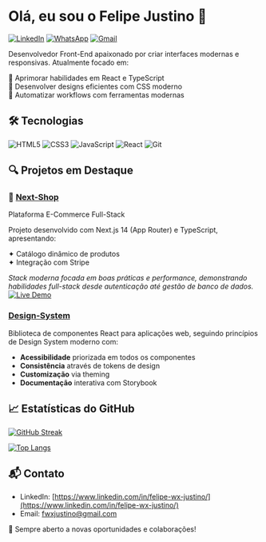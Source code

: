 # Olá, eu sou o Felipe Justino 👋

[![LinkedIn](https://img.shields.io/badge/LinkedIn-0077B5?style=for-the-badge&logo=linkedin&logoColor=white)](https://www.linkedin.com/in/felipe-wx-justino/)
[![WhatsApp](https://img.shields.io/badge/WhatsApp-25D366?style=for-the-badge&logo=whatsapp&logoColor=white)](https://wa.me/+5519974010506)
[![Gmail](https://img.shields.io/badge/Gmail-D14836?style=for-the-badge&logo=gmail&logoColor=white)](mailto:fwxjustino@gmail.com)

Desenvolvedor Front-End apaixonado por criar interfaces modernas e responsivas. Atualmente focado em:

🚀 Aprimorar habilidades em React e TypeScript  
🎨 Desenvolver designs eficientes com CSS moderno  
🔧 Automatizar workflows com ferramentas modernas

## 🛠 Tecnologias

![HTML5](https://img.shields.io/badge/HTML5-E34F26?style=for-the-badge&logo=html5&logoColor=white)
![CSS3](https://img.shields.io/badge/CSS3-1572B6?style=for-the-badge&logo=css3&logoColor=white)
![JavaScript](https://img.shields.io/badge/JavaScript-F7DF1E?style=for-the-badge&logo=javascript&logoColor=black)
![React](https://img.shields.io/badge/React-20232A?style=for-the-badge&logo=react&logoColor=61DAFB)
![Git](https://img.shields.io/badge/Git-F05032?style=for-the-badge&logo=git&logoColor=white)

## 🔍 Projetos em Destaque

### 🛒 [Next-Shop](https://github.com/feJustino/next-shop)
Plataforma E-Commerce Full-Stack

Projeto desenvolvido com Next.js 14 (App Router) e TypeScript, apresentando:

✦ Catálogo dinâmico de produtos  
✦ Integração com Stripe

_Stack moderna focada em boas práticas e performance, demonstrando habilidades full-stack desde autenticação até gestão de banco de dados._
[![Live Demo](https://img.shields.io/badge/LIVE_DEMO-000?style=for-the-badge&logo=vercel&logoColor=white)](next-shop-green.vercel.app)

### [Design-System](link-do-projeto)
Biblioteca de componentes React para aplicações web, seguindo princípios de Design System moderno com:

- **Acessibilidade** priorizada em todos os componentes
- **Consistência** através de tokens de design
- **Customização** via theming
- **Documentação** interativa com Storybook

## 📈 Estatísticas do GitHub

[![GitHub Streak](https://streak-stats.demolab.com?user=feJustino&theme=dark&exclude_days=Sun%2CSat)](https://git.io/streak-stats)

[![Top Langs](https://github-readme-stats.vercel.app/api/top-langs/?username=feJustino&layout=compact&theme=vision-friendly-dark)](https://github.com/feJustino)

## 📬 Contato

- LinkedIn: [https://www.linkedin.com/in/felipe-wx-justino/](https://www.linkedin.com/in/felipe-wx-justino/)
- Email: [fwxjustino@gmail.com](fwxjustino@gmail.com)

🌟 Sempre aberto a novas oportunidades e colaborações!
